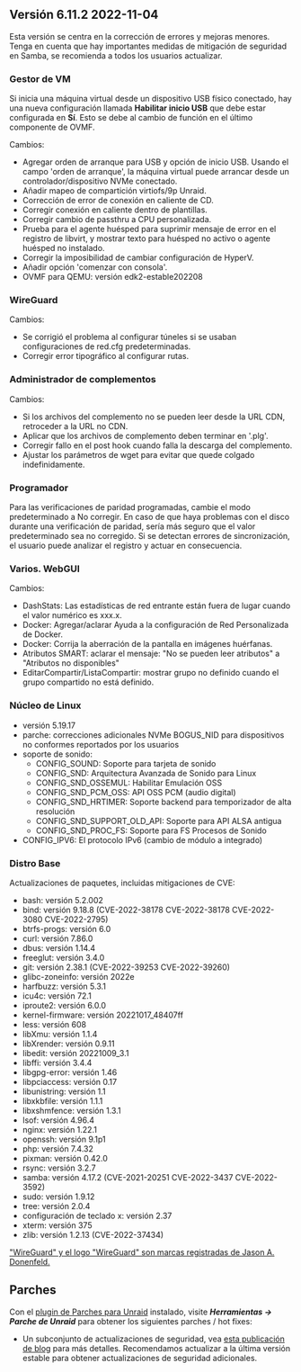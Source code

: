 ## Versión 6.11.2 2022-11-04

Esta versión se centra en la corrección de errores y mejoras menores. Tenga en cuenta que hay importantes medidas de mitigación de seguridad en Samba, se recomienda a todos los usuarios actualizar.

### Gestor de VM

Si inicia una máquina virtual desde un dispositivo USB físico conectado, hay una nueva configuración llamada **Habilitar inicio USB** que debe estar configurada en **Sí**. Esto se debe al cambio de función en el último componente de OVMF.

Cambios:

- Agregar orden de arranque para USB y opción de inicio USB. Usando el campo 'orden de arranque', la máquina virtual puede arrancar desde un controlador/dispositivo NVMe conectado.
- Añadir mapeo de compartición virtiofs/9p Unraid.
- Corrección de error de conexión en caliente de CD.
- Corregir conexión en caliente dentro de plantillas.
- Corregir cambio de passthru a CPU personalizada.
- Prueba para el agente huésped para suprimir mensaje de error en el registro de libvirt, y mostrar texto para huésped no activo o agente huésped no instalado.
- Corregir la imposibilidad de cambiar configuración de HyperV.
- Añadir opción 'comenzar con consola'.
- OVMF para QEMU: versión edk2-estable202208

### WireGuard

Cambios:

- Se corrigió el problema al configurar túneles si se usaban configuraciones de red.cfg predeterminadas.
- Corregir error tipográfico al configurar rutas.

### Administrador de complementos

Cambios:

- Si los archivos del complemento no se pueden leer desde la URL CDN, retroceder a la URL no CDN.
- Aplicar que los archivos de complemento deben terminar en '.plg'.
- Corregir fallo en el post hook cuando falla la descarga del complemento.
- Ajustar los parámetros de wget para evitar que quede colgado indefinidamente.

### Programador

Para las verificaciones de paridad programadas, cambie el modo predeterminado a No corregir. En caso de que haya problemas con el disco durante una verificación de paridad, sería más seguro que el valor predeterminado sea no corregido. Si se detectan errores de sincronización, el usuario puede analizar el registro y actuar en consecuencia.

### Varios. WebGUI

Cambios:

- DashStats: Las estadísticas de red entrante están fuera de lugar cuando el valor numérico es xxx.x.
- Docker: Agregar/aclarar Ayuda a la configuración de Red Personalizada de Docker.
- Docker: Corrija la aberración de la pantalla en imágenes huérfanas.
- Atributos SMART: aclarar el mensaje: "No se pueden leer atributos" a "Atributos no disponibles"
- EditarCompartir/ListaCompartir: mostrar grupo no definido cuando el grupo compartido no está definido.

### Núcleo de Linux

- versión 5.19.17
- parche: correcciones adicionales NVMe BOGUS\_NID para dispositivos no conformes reportados por los usuarios
- soporte de sonido:
  - CONFIG\_SOUND: Soporte para tarjeta de sonido
  - CONFIG\_SND: Arquitectura Avanzada de Sonido para Linux
  - CONFIG\_SND\_OSSEMUL: Habilitar Emulación OSS
  - CONFIG\_SND\_PCM\_OSS: API OSS PCM (audio digital)
  - CONFIG\_SND\_HRTIMER: Soporte backend para temporizador de alta resolución
  - CONFIG\_SND\_SUPPORT\_OLD\_API: Soporte para API ALSA antigua
  - CONFIG\_SND\_PROC\_FS: Soporte para FS Procesos de Sonido
- CONFIG\_IPV6: El protocolo IPv6 (cambio de módulo a integrado)

### Distro Base

Actualizaciones de paquetes, incluidas mitigaciones de CVE:

- bash: versión 5.2.002
- bind: versión 9.18.8 (CVE-2022-38178 CVE-2022-38178 CVE-2022-3080 CVE-2022-2795)
- btrfs-progs: versión 6.0
- curl: versión 7.86.0
- dbus: versión 1.14.4
- freeglut: versión 3.4.0
- git: versión 2.38.1 (CVE-2022-39253 CVE-2022-39260)
- glibc-zoneinfo: versión 2022e
- harfbuzz: versión 5.3.1
- icu4c: versión 72.1
- iproute2: versión 6.0.0
- kernel-firmware: versión 20221017\_48407ff
- less: versión 608
- libXmu: versión 1.1.4
- libXrender: versión 0.9.11
- libedit: versión 20221009\_3.1
- libffi: versión 3.4.4
- libgpg-error: versión 1.46
- libpciaccess: versión 0.17
- libunistring: versión 1.1
- libxkbfile: versión 1.1.1
- libxshmfence: versión 1.3.1
- lsof: versión 4.96.4
- nginx: versión 1.22.1
- openssh: versión 9.1p1
- php: versión 7.4.32
- pixman: versión 0.42.0
- rsync: versión 3.2.7
- samba: versión 4.17.2 (CVE-2021-20251 CVE-2022-3437 CVE-2022-3592)
- sudo: versión 1.9.12
- tree: versión 2.0.4
- configuración de teclado x: versión 2.37
- xterm: versión 375
- zlib: versión 1.2.13 (CVE-2022-37434)

["WireGuard" y el logo "WireGuard" son marcas registradas de Jason A. Donenfeld.](https://www.wireguard.com/)

## Parches

Con el [plugin de Parches para Unraid](https://forums.unraid.net/topic/185560-unraid-patch-plugin/) instalado, visite ***Herramientas → Parche de Unraid*** para obtener los siguientes parches / hot fixes:

- Un subconjunto de actualizaciones de seguridad, vea [esta publicación de blog](https://unraid.net/blog/cvd) para más detalles. Recomendamos actualizar a la última versión estable para obtener actualizaciones de seguridad adicionales.
